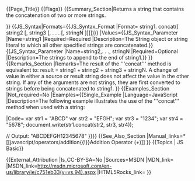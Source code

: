 {{Page_Title}}
{{Flags}}
{{Summary_Section|Returns a string that contains the concatenation of two or more strings.

}}
{{JS_Syntax|Formats={{JS_Syntax_Format
|Format= string1. concat([ string2 [, string3 [, . . . [, stringN ]]]])}}
|Values={{JS_Syntax_Parameter
|Name=string1
|Required=Required
|Description=The String object or string literal to which all other specified strings are concatenated.}}{{JS_Syntax_Parameter
|Name=string2,. . ., stringN
|Required=Optional
|Description=The strings to append to the end of string1.}}
}}
{{Remarks_Section
|Remarks=The result of the '''concat''' method is equivalent to: result = string1 + string2 + string3 + stringN. A change of value in either a source or result string does not affect the value in the other string. If any of the arguments are not strings, they are first converted to strings before being concatenated to string1.
}}
{{Examples_Section
|Not_required=No
|Examples={{Single_Example
|Language=JavaScript
|Description=The following example illustrates the use of the '''concat''' method when used with a string:

|Code= var str1 = "ABCD"
 var str2 = "EFGH";
 var str3 = "1234";
 var str4 = "5678";
 document.write(str1.concat(str2, str3, str4));
 
 // Output: "ABCDEFGH12345678"
}}}}
{{See_Also_Section
|Manual_links=* [[javascript/operators/addition{{!}}Addition Operator (+)]]
}}
{{Topics | JS Basic}}

{{External_Attribution
|Is_CC-BY-SA=No
|Sources=MSDN
|MDN_link=
|MSDN_link=http://msdn.microsoft.com/en-us/library/ie/c751eb33(v=vs.94).aspx
|HTML5Rocks_link=
}}
